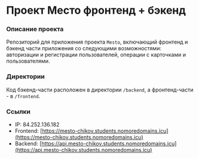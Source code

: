 # Проект Место фронтенд + бэкенд

### Описание проекта
Репозиторий для приложения проекта `Mesto`, включающий фронтенд и бэкенд части приложения со следующими возможностями: авторизации и регистрации пользователей, операции с карточками и пользователями.

### Директории
Код бэкенд-части расположен в директории `/backend`, а фронтенд-части - в `/frontend`. 

### Cсылки
- IP: 84.252.136.182
- Frontend: [https://mesto-chikov.students.nomoredomains.icu](https://mesto-chikov.students.nomoredomains.icu)
- Backend: [https://api.mesto-chikov.students.nomoredomains.icu](https://api.mesto-chikov.students.nomoredomains.icu)